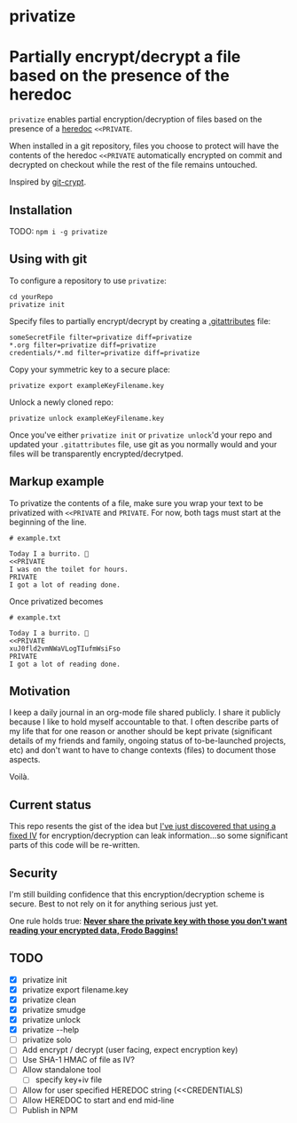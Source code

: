 # privatize
Partially encrypt/decrypt a file based on the presence of the heredoc
===================================================================================

`privatize` enables partial encryption/decryption of files based on the
presence of a [heredoc](https://en.wikipedia.org/wiki/Here_document)
`<<PRIVATE`.

When installed in a git repository, files you choose to protect will
have the contents of the heredoc `<<PRIVATE` automatically encrypted
on commit and decrypted on checkout while the rest of the file remains
untouched.

Inspired by [git-crypt](https://github.com/AGWA/git-crypt).

## Installation
TODO: `npm i -g privatize`

## Using with git
To configure a repository to use `privatize`:
```
cd yourRepo
privatize init
```

Specify files to partially encrypt/decrypt by creating a
[.gitattributes](https://git-scm.com/book/en/v2/Customizing-Git-Git-Attributes)
file:

```
someSecretFile filter=privatize diff=privatize
*.org filter=privatize diff=privatize
credentials/*.md filter=privatize diff=privatize
```

Copy your symmetric key to a secure place:
```
privatize export exampleKeyFilename.key
```

Unlock a newly cloned repo:
```
privatize unlock exampleKeyFilename.key
```

Once you've either `privatize init` or `privatize unlock`'d your repo
and updated your `.gitattributes` file, use git as you normally would
and your files will be transparently encrypted/decrytped.

## Markup example

To privatize the contents of a file, make sure you wrap your text to
be privatized with `<<PRIVATE` and `PRIVATE`. For now, both tags must
start at the beginning of the line.

```
# example.txt

Today I a burrito. 🌯
<<PRIVATE
I was on the toilet for hours.
PRIVATE
I got a lot of reading done.
```
Once privatized becomes

```
# example.txt

Today I a burrito. 🌯
<<PRIVATE
xuJ0fld2vmNWaVLogTIufmWsiFso
PRIVATE
I got a lot of reading done.
```

## Motivation

I keep a daily journal in an org-mode file shared publicly. I share it
publicly because I like to hold myself accountable to that. I often
describe parts of my life that for one reason or another should be
kept private (significant details of my friends and family, ongoing
status of to-be-launched projects, etc) and don't want to have to
change contexts (files) to document those aspects.

Voilà.

## Current status

This repo resents the gist of the idea but [I've just discovered that
using a fixed IV](https://github.com/AGWA/git-crypt#security) for
encryption/decryption can leak information...so some significant parts
of this code will be re-written.

## Security

I'm still building confidence that this encryption/decryption scheme
is secure. Best to not rely on it for anything serious just yet.

One rule holds true:
[**Never share the private key with those you don't want reading your encrypted data, Frodo Baggins!**](https://www.youtube.com/watch?v=iThtELZvfPs)

## TODO
- [X] privatize init
- [X] privatize export filename.key
- [X] privatize clean
- [X] privatize smudge
- [X] privatize unlock
- [X] privatize --help
- [ ] privatize solo
- [ ] Add encrypt / decrypt (user facing, expect encryption key)
- [ ] Use SHA-1 HMAC of file as IV?
- [ ] Allow standalone tool
  - [ ] specify key+iv file
- [ ] Allow for user specified HEREDOC string (<<CREDENTIALS)
- [ ] Allow HEREDOC to start and end mid-line
- [ ] Publish in NPM
